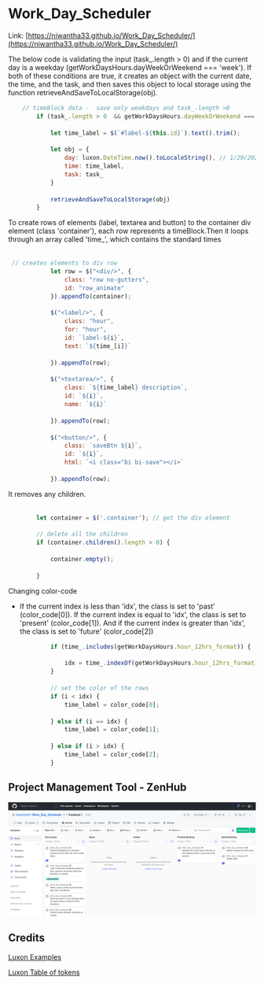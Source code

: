 # Work_Day_Scheduler
Link: [https://niwantha33.github.io/Work_Day_Scheduler/](https://niwantha33.github.io/Work_Day_Scheduler/)

The below code is validating the input  (task_.length > 0) and if the current day is a weekday (getWorkDaysHours.dayWeekOrWeekend === 'week'). If both of these conditions are true, it creates an object with the current date, the time, and the task, and then saves this object to local storage using the function retrieveAndSaveToLocalStorage(obj). 


```javascript
    // timeBlock data -  save only weekdays and task_.length >0  
        if (task_.length > 0  && getWorkDaysHours.dayWeekOrWeekend === 'week') { // check the input val

            let time_label = $(`#label-${this.id}`).text().trim();

            let obj = {
                day: luxon.DateTime.now().toLocaleString(), // 1/29/2023
                time: time_label,
                task: task_
            }

            retrieveAndSaveToLocalStorage(obj)
        }
```
To create rows of elements (label, textarea and button) to the container div element (class 'container'),
each row represents a timeBlock.Then it loops through an array called 'time_', which contains the standard times 

```javascript

 // creates elements to div row 
            let row = $("<div/>", {
                class: "row no-gutters",
                id: "row_animate"
            }).appendTo(container);

            $("<label/>", {
                class: "hour",
                for: "hour",
                id: `label-${i}`,
                text: `${time_[i]}`

            }).appendTo(row);

            $("<textarea/>", {
                class: `${time_label} description`,
                id: `${i}`,
                name: `${i}`

            }).appendTo(row);

            $("<button/>", {
                class: `saveBtn ${i}`,
                id: `${i}`,
                html: `<i class="bi bi-save"></i>`

            }).appendTo(row);
```

It removes any children. 

```javascript

        let container = $('.container'); // get the div element 

        // delete all the children 
        if (container.children().length > 0) {

            container.empty();

        }
```
Changing color-code
-   If the current index is less than 'idx', the class is set to 'past' (color_code[0]). If the current index is equal to 'idx', the class is set to 'present' (color_code[1]). And if the current index is greater than 'idx', the class is set to 'future' (color_code[2])

```javascript
            if (time_.includes(getWorkDaysHours.hour_12hrs_format)) {

                idx = time_.indexOf(getWorkDaysHours.hour_12hrs_format);
            }

            // set the color of the rows 
            if (i < idx) {
                time_label = color_code[0];

            } else if (i == idx) {
                time_label = color_code[1];

            } else if (i > idx) {
                time_label = color_code[2];
            }

```

## Project Management Tool - ZenHub 

![project](./starter/images/zenhub.png)


## Credits

[Luxon Examples](https://moment.github.io/luxon/demo/global.html)

[Luxon Table of tokens](https://moment.github.io/luxon/#/formatting)